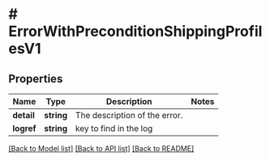# # ErrorWithPreconditionShippingProfilesV1

## Properties

Name | Type | Description | Notes
------------ | ------------- | ------------- | -------------
**detail** | **string** | The description of the error. |
**logref** | **string** | key to find in the log |

[[Back to Model list]](../../README.md#models) [[Back to API list]](../../README.md#endpoints) [[Back to README]](../../README.md)
